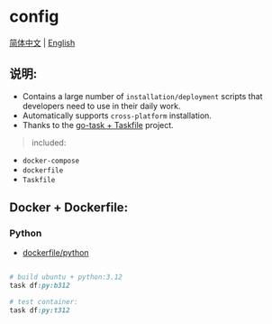 # config

[简体中文](./README_CN.md) | [English](./README.md)

## 说明:

- Contains a large number of `installation/deployment` scripts that developers need to use in their daily work.
- Automatically supports `cross-platform` installation.
- Thanks to the [go-task + Taskfile](https://github.com/go-task/task) project.

> included:

- `docker-compose`
- `dockerfile`
- `Taskfile`

## Docker + Dockerfile:


### Python

- [dockerfile/python](dockerfile/python)


```ruby

# build ubuntu + python:3.12
task df:py:b312

# test container:
task df:py:t312

```


